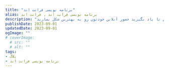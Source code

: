 ```yaml
---
title: "برنامه نویسی فرانت اند"
alias: برنامه نویسی فرانت اند , فرانت اند
description: "تجربه هایی که در خصوص برنامه نویسی فرانت اند دارم رو باهاتون به اشتراک میذارم تا یاد بگیرید حضور آنلاین خودتون رو به بهترین شکل بسازید."
publishDate: 2023-09-01
updatedDate: 2023-09-01
ogImage: ""
# coverImage: 
  # src: ""
  # alt: ""
tags: 
- بلاگ
- برنامه نویسی فرانت اند
---
```




